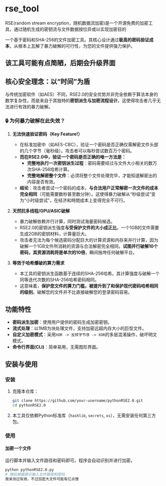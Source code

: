 # rse_tool
RSE(random stream encryption，随机数据流加密)是一个开源免费的加密工具，通过随机生成的密钥流与文件数据按位异或以实现加密目的

一个基于密码和SHA-256的文件加密工具。其核心设计通过**极高的密码验证成本**，从根本上瓦解了暴力破解的可行性，为您的文件提供强力保护。
## 该工具可能有点简陋，后期会升级界面

## 核心安全理念：以“时间”为盾

与传统加密软件（如AES）不同，RSE2.0的安全优势并非完全依赖于算法本身的数学复杂性，而是来自于其独特的**密钥派生与加密流程设计**。这使得攻击者几乎无法进行有效的暴力破解。

### 🔒 为何暴力破解在此失效？

1.  **无法快速验证密码（Key Feature!）**
    *   在标准加密中（如AES-CBC），验证一个密码是否正确仅需解密文件头部的几个字节（毫秒级）。攻击者可以每秒尝试数百万个密码。
    *   **而在RSE2.0中，验证一个密码是否正确的唯一方法是：**
        *   **完整地执行一次密钥派生过程**：密码需要经过与文件大小相关的数万次SHA-256哈希计算。
        *   **完整地解密整个文件**：必须将整个文件处理完毕，才能知道解密出的内容是否有效。
    *   **结论**：攻击者尝试一个密码的成本，**与合法用户正常解密一次文件的成本完全相同**（可能需要数秒甚至数分钟）。这使得暴力破解从“秒级尝试”变为“小时级尝试”，在经济和時間成本上变得完全不可行。

2.  **天然抗多线程/GPU/ASIC破解**
    *   暴力破解依赖并行计算，同时测试海量密码候选。
    *   RSE2.0的密钥派生强度**与受保护文件的大小成正比**。一个1GB的文件需要生成2GB的密钥材料，计算量巨大。
    *   攻击者无法为每个候选密码分配巨大的计算资源和内存来并行计算，因为破解一个1GB文件所消耗的资源与合法解密完全相同。**试图并行破解10个密码，其资源消耗将是单次的10倍**，瞬间拖垮任何破解平台。

3.  **等效于哈希爆破的算力需求**
    *   本工具的密钥派生函数基于连续的SHA-256哈希。其计算强度与破解一个同等迭代次数的SHA-256哈希密码相同。
    *   这意味着，**保护您文件的算力门槛，被提升到了和保护现代密码哈希相同的级别**。破解您的文件并不比直接破解您的登录密码容易。

## 功能特性

-   **密码派生加密**：使用用户提供的密码生成加密密钥。
-   **流式处理**：以1MB为块处理文件，支持加密远超内存大小的巨型文件。
-   **自定义加密模式**：采用`XOR -> 反转字节序 -> XOR`的多层混淆操作，破坏明文模式。
-   **命令行界面(CLI)**：简单易用，无需图形界面。

## 安装与使用

### 安装

1.  克隆本仓库：
    ```bash
    git clone https://github.com/your-username/pythonRSE2.0.git
    cd pythonRSE2.0
    ```

2.  本工具仅依赖Python标准库（`hashlib`, `secrets`, `os`），无需安装任何第三方包。

### 使用

#### 加密一个文件
运行脚本并输入文件路径和密码即可。程序会自动识别并进行加密。
```bash
python pythonRSE2.0.py
# 随后根据提示输入文件路径和密码
我亲测过有效，不过加密大文件可能有亿点慢
